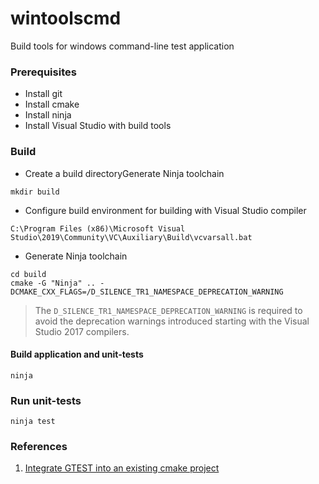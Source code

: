# wintoolscmd
Build tools for windows command-line test application

### Prerequisites
* Install git
* Install cmake
* Install ninja
* Install Visual Studio with build tools

### Build
* Create a build directoryGenerate Ninja toolchain

`mkdir build`

* Configure build environment for building with Visual Studio compiler

`C:\Program Files (x86)\Microsoft Visual Studio\2019\Community\VC\Auxiliary\Build\vcvarsall.bat`

* Generate Ninja toolchain
```
cd build
cmake -G "Ninja" .. -DCMAKE_CXX_FLAGS=/D_SILENCE_TR1_NAMESPACE_DEPRECATION_WARNING
```

> The `D_SILENCE_TR1_NAMESPACE_DEPRECATION_WARNING` is required to avoid the deprecation warnings introduced starting with the Visual Studio 2017 compilers.

#### Build application and unit-tests
`ninja`

### Run unit-tests
`ninja test`

### References
1. [Integrate GTEST into an existing cmake project](https://github.com/ttroy50/cmake-examples/tree/master/05-unit-testing/google-test-download)
